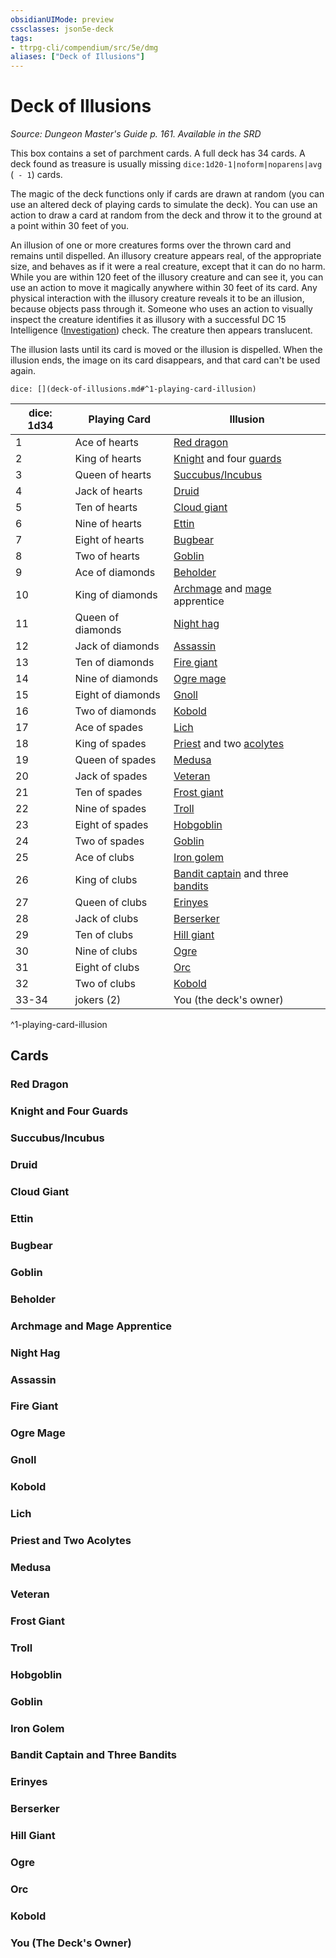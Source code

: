 ```yaml
---
obsidianUIMode: preview
cssclasses: json5e-deck
tags:
- ttrpg-cli/compendium/src/5e/dmg
aliases: ["Deck of Illusions"]
---
```

# Deck of Illusions
*Source: Dungeon Master's Guide p. 161. Available in the <span title='Systems Reference Document (5.1)'>SRD</span>*  

This box contains a set of parchment cards. A full deck has 34 cards. A deck found as treasure is usually missing `dice:1d20-1|noform|noparens|avg` (` - 1`) cards.

The magic of the deck functions only if cards are drawn at random (you can use an altered deck of playing cards to simulate the deck). You can use an action to draw a card at random from the deck and throw it to the ground at a point within 30 feet of you.

An illusion of one or more creatures forms over the thrown card and remains until dispelled. An illusory creature appears real, of the appropriate size, and behaves as if it were a real creature, except that it can do no harm. While you are within 120 feet of the illusory creature and can see it, you can use an action to move it magically anywhere within 30 feet of its card. Any physical interaction with the illusory creature reveals it to be an illusion, because objects pass through it. Someone who uses an action to visually inspect the creature identifies it as illusory with a successful DC 15 Intelligence ([Investigation](3-Mechanics/CLI/rules/skills.md#Investigation)) check. The creature then appears translucent.

The illusion lasts until its card is moved or the illusion is dispelled. When the illusion ends, the image on its card disappears, and that card can't be used again.

`dice: [](deck-of-illusions.md#^1-playing-card-illusion)`

| dice: 1d34 | Playing Card | Illusion |
|------------|--------------|----------|
| 1 | Ace of hearts | [Red dragon](3-Mechanics/CLI/bestiary/dragon/adult-red-dragon.md) |
| 2 | King of hearts | [Knight](3-Mechanics/CLI/bestiary/humanoid/knight.md) and four [guards](3-Mechanics/CLI/bestiary/humanoid/guard.md) |
| 3 | Queen of hearts | [Succubus/Incubus](3-Mechanics/CLI/bestiary/fiend/succubus.md) |
| 4 | Jack of hearts | [Druid](3-Mechanics/CLI/bestiary/humanoid/druid.md) |
| 5 | Ten of hearts | [Cloud giant](3-Mechanics/CLI/bestiary/giant/cloud-giant.md) |
| 6 | Nine of hearts | [Ettin](3-Mechanics/CLI/bestiary/giant/ettin.md) |
| 7 | Eight of hearts | [Bugbear](3-Mechanics/CLI/bestiary/humanoid/bugbear.md) |
| 8 | Two of hearts | [Goblin](3-Mechanics/CLI/bestiary/humanoid/goblin.md) |
| 9 | Ace of diamonds | [Beholder](3-Mechanics/CLI/bestiary/aberration/beholder.md) |
| 10 | King of diamonds | [Archmage](3-Mechanics/CLI/bestiary/humanoid/archmage.md) and [mage](3-Mechanics/CLI/bestiary/humanoid/mage.md) apprentice |
| 11 | Queen of diamonds | [Night hag](3-Mechanics/CLI/bestiary/fiend/night-hag.md) |
| 12 | Jack of diamonds | [Assassin](3-Mechanics/CLI/bestiary/humanoid/assassin.md) |
| 13 | Ten of diamonds | [Fire giant](3-Mechanics/CLI/bestiary/giant/fire-giant.md) |
| 14 | Nine of diamonds | [Ogre mage](3-Mechanics/CLI/bestiary/giant/oni.md) |
| 15 | Eight of diamonds | [Gnoll](3-Mechanics/CLI/bestiary/humanoid/gnoll.md) |
| 16 | Two of diamonds | [Kobold](3-Mechanics/CLI/bestiary/humanoid/kobold.md) |
| 17 | Ace of spades | [Lich](3-Mechanics/CLI/bestiary/undead/lich.md) |
| 18 | King of spades | [Priest](3-Mechanics/CLI/bestiary/humanoid/priest.md) and two [acolytes](3-Mechanics/CLI/bestiary/humanoid/acolyte.md) |
| 19 | Queen of spades | [Medusa](3-Mechanics/CLI/bestiary/monstrosity/medusa.md) |
| 20 | Jack of spades | [Veteran](3-Mechanics/CLI/bestiary/humanoid/veteran.md) |
| 21 | Ten of spades | [Frost giant](3-Mechanics/CLI/bestiary/giant/frost-giant.md) |
| 22 | Nine of spades | [Troll](3-Mechanics/CLI/bestiary/giant/troll.md) |
| 23 | Eight of spades | [Hobgoblin](3-Mechanics/CLI/bestiary/humanoid/hobgoblin.md) |
| 24 | Two of spades | [Goblin](3-Mechanics/CLI/bestiary/humanoid/goblin.md) |
| 25 | Ace of clubs | [Iron golem](3-Mechanics/CLI/bestiary/construct/iron-golem.md) |
| 26 | King of clubs | [Bandit captain](3-Mechanics/CLI/bestiary/humanoid/bandit-captain.md) and three [bandits](3-Mechanics/CLI/bestiary/humanoid/bandit.md) |
| 27 | Queen of clubs | [Erinyes](3-Mechanics/CLI/bestiary/fiend/erinyes.md) |
| 28 | Jack of clubs | [Berserker](3-Mechanics/CLI/bestiary/humanoid/berserker.md) |
| 29 | Ten of clubs | [Hill giant](3-Mechanics/CLI/bestiary/giant/hill-giant.md) |
| 30 | Nine of clubs | [Ogre](3-Mechanics/CLI/bestiary/giant/ogre.md) |
| 31 | Eight of clubs | [Orc](3-Mechanics/CLI/bestiary/humanoid/orc.md) |
| 32 | Two of clubs | [Kobold](3-Mechanics/CLI/bestiary/humanoid/kobold.md) |
| 33-34 | jokers (2) | You (the deck's owner) |
^1-playing-card-illusion

## Cards

### Red Dragon


### Knight and Four Guards


### Succubus/Incubus


### Druid


### Cloud Giant


### Ettin


### Bugbear


### Goblin


### Beholder


### Archmage and Mage Apprentice


### Night Hag


### Assassin


### Fire Giant


### Ogre Mage


### Gnoll


### Kobold


### Lich


### Priest and Two Acolytes


### Medusa


### Veteran


### Frost Giant


### Troll


### Hobgoblin


### Goblin


### Iron Golem


### Bandit Captain and Three Bandits


### Erinyes


### Berserker


### Hill Giant


### Ogre


### Orc


### Kobold


### You (The Deck's Owner)